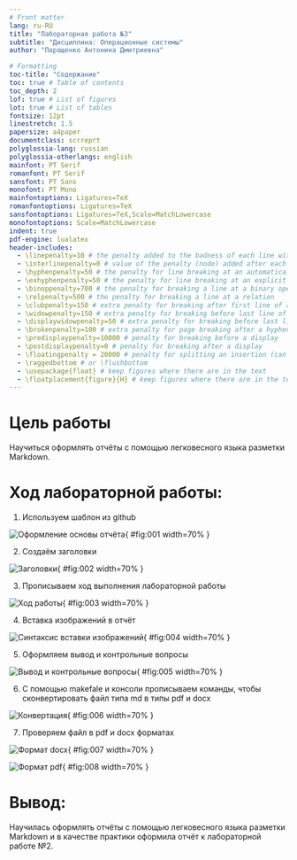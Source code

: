 ```yaml
---
# Front matter
lang: ru-RU
title: "Лабораторная работа №3"
subtitle: "Дисциплина: Операционные системы"
author: "Паращенко Антонина Дмитриевна"

# Formatting
toc-title: "Содержание"
toc: true # Table of contents
toc_depth: 2
lof: true # List of figures
lot: true # List of tables
fontsize: 12pt
linestretch: 1.5
papersize: a4paper
documentclass: scrreprt
polyglossia-lang: russian
polyglossia-otherlangs: english
mainfont: PT Serif
romanfont: PT Serif
sansfont: PT Sans
monofont: PT Mono
mainfontoptions: Ligatures=TeX
romanfontoptions: Ligatures=TeX
sansfontoptions: Ligatures=TeX,Scale=MatchLowercase
monofontoptions: Scale=MatchLowercase
indent: true
pdf-engine: lualatex
header-includes:
  - \linepenalty=10 # the penalty added to the badness of each line within a paragraph (no associated penalty node) Increasing the value makes tex try to have fewer lines in the paragraph.
  - \interlinepenalty=0 # value of the penalty (node) added after each line of a paragraph.
  - \hyphenpenalty=50 # the penalty for line breaking at an automatically inserted hyphen
  - \exhyphenpenalty=50 # the penalty for line breaking at an explicit hyphen
  - \binoppenalty=700 # the penalty for breaking a line at a binary operator
  - \relpenalty=500 # the penalty for breaking a line at a relation
  - \clubpenalty=150 # extra penalty for breaking after first line of a paragraph
  - \widowpenalty=150 # extra penalty for breaking before last line of a paragraph
  - \displaywidowpenalty=50 # extra penalty for breaking before last line before a display math
  - \brokenpenalty=100 # extra penalty for page breaking after a hyphenated line
  - \predisplaypenalty=10000 # penalty for breaking before a display
  - \postdisplaypenalty=0 # penalty for breaking after a display
  - \floatingpenalty = 20000 # penalty for splitting an insertion (can only be split footnote in standard LaTeX)
  - \raggedbottom # or \flushbottom
  - \usepackage{float} # keep figures where there are in the text
  - \floatplacement{figure}{H} # keep figures where there are in the text
---
```




# Цель работы

 Научиться оформлять отчёты с помощью легковесного языка разметки Markdown.

# Ход лабораторной работы:

1) Используем шаблон из github

![Оформление основы отчёта](image/12.png){ #fig:001 width=70% }

2) Создаём заголовки

![Заголовки](image/13.png){ #fig:002 width=70% }

3) Прописываем ход выполнения лабораторной работы 

![Ход работы](image/14.png){ #fig:003 width=70% }

4) Вставка изображений в отчёт

![Синтаксис вставки изображений](image/15.png){ #fig:004 width=70% }

5) Оформляем вывод и контрольные вопросы

![Вывод и контрольные вопросы](image/16.png){ #fig:005 width=70% }

6) С помощью makefale и консоли прописываем команды, чтобы сконвертировать файл типа md в типы pdf и docx

![Конвертация](image/17.png){ #fig:006 width=70% }

7) Проверяем файл в pdf и docx форматах

![Формат docx](image/18.png){ #fig:007 width=70% }

![Формат pdf](image/19.png){ #fig:008 width=70% }

# Вывод: 

 Научилась оформлять отчёты с помощью легковесного языка разметки Markdown и в качестве практики оформила отчёт к лабораторной работе №2.
 
 
 
 

